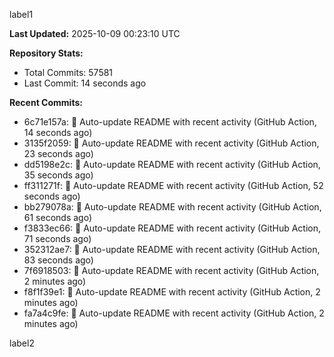 
label1 
<!-- ACTIVITY_START -->
**Last Updated:** 2025-10-09 00:23:10 UTC

**Repository Stats:**
- Total Commits: 57581
- Last Commit: 14 seconds ago

**Recent Commits:**
- 6c71e157a: 🤖 Auto-update README with recent activity (GitHub Action, 14 seconds ago)
- 3135f2059: 🤖 Auto-update README with recent activity (GitHub Action, 23 seconds ago)
- dd5198e2c: 🤖 Auto-update README with recent activity (GitHub Action, 35 seconds ago)
- ff311271f: 🤖 Auto-update README with recent activity (GitHub Action, 52 seconds ago)
- bb279078a: 🤖 Auto-update README with recent activity (GitHub Action, 61 seconds ago)
- f3833ec66: 🤖 Auto-update README with recent activity (GitHub Action, 71 seconds ago)
- 352312ae7: 🤖 Auto-update README with recent activity (GitHub Action, 83 seconds ago)
- 7f6918503: 🤖 Auto-update README with recent activity (GitHub Action, 2 minutes ago)
- f8f1f39e1: 🤖 Auto-update README with recent activity (GitHub Action, 2 minutes ago)
- fa7a4c9fe: 🤖 Auto-update README with recent activity (GitHub Action, 2 minutes ago)
<!-- ACTIVITY_END -->

label2
